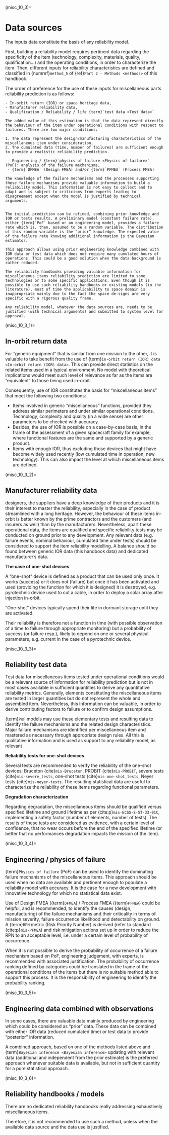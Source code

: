 <!--- Copyright (C) Matrisk GmbH 2022 -->

(misc_10_3)=
# Data sources

The inputs data constitute the basis of any reliability model. 

First, building a reliability model requires pertinent data regarding the specificity of the item (technology, complexity, materials, quality, qualification…) and the operating conditions, in order to characterize the item. Then, different inputs for reliability characteristics are defined and classified in {numref}`method_5` of {ref}`Part 2 - Methods <methods>` of this handbook.

The order of preference for the use of these inputs for miscellaneous parts reliability prediction is as follows:


```{dropdown} **Statistical data**
- In-orbit return (IOR) or space heritage data,
- Manufacturer reliability data,
- Qualification / Reliability / life {term}`test data <Test data>`

The added value of this estimation is that the data represent directly the behaviour of the item under operational conditions with respect to failures. There are two major conditions: 

1. The data represent the design/manufacturing characteristics of the miscellaneous item under consideration, 
2. The cumulated data (time, number of failures) are sufficient enough to provide a realistic reliability prediction.

```

```{dropdown} **Analysis of the failure mechanisms**
 - Engineering / {term}`physics of failure <Physics of failure>` (PoF): analysis of the failure mechanisms,
 - {term}`DFMEA` (Design FMEA) and/or {term}`PFMEA` (Process FMEA)

The knowledge of the failure mechanisms and the processes supporting these failure mechanisms provide valuable information to build a reliability model. This information is not easy to collect and to adapt and is subject to criticisms from experts leading to disagreement except when the model is justified by technical arguments.
```

```{dropdown} **Combined approach – Bayesian updating**

The initial prediction can be refined, combining prior knowledge and IOR or tests results. A preliminary model (constant failure rate), either {term}`PoF` based or an engineering model, provides a failure rate which is, then, assumed to be a random variable. The distribution of this random variable is the “prior” knowledge. The expected value of the failure rate knowing additional information is the Bayesian estimator.

This approach allows using prior engineering knowledge combined with IOR data or test data which does not require many cumulated hours of operations. This could be a good solution when the data background is rather reduced.
```

```{dropdown} **Reliability handbooks methods / Supplier model: existing model**
The reliability handbooks providing valuable information for miscellaneous items reliability prediction are limited to some technologies or to some specific applications. Even though it is possible to use such reliability handbooks or existing models (in the literature), most of time the applicability to space domain is inappropriate mainly due to the fact the space de-signs are very specific with a rigorous quality frame.

Any reliability model, whatever the data sources are, needs to be justified (with technical arguments) and submitted to system level for approval.

```

(misc_10_3_1)=
## In-orbit return data

For “generic equipment” that is similar from one mission to the other, it is valuable to take benefit from the use of {term}`in-orbit return (IOR) data <In-orbit return (IOR) data>`. This can provide direct statistics on the related items used in a typical environment. No model with theoretical implications would meet such level of relevance as far as the items are “equivalent” to those being used in-orbit.

Consequently, use of IOR constitutes the basis for “miscellaneous items” that meet the following two conditions:

*	Items involved in generic “miscellaneous” functions, provided they address similar perimeters and under similar operational conditions. Technology, complexity and quality (in a wide sense) are other parameters to be checked with accuracy.
*	Besides, the use of IOR is possible on a case-by-case basis, in the frame of the assessment of a given spacecraft family for example, where functional features are the same and supported by a generic product.
*	Items with enough IOR, thus excluding those devices that might have become widely used recently (low cumulated time in operation, new technology). This can also impact the level at which miscellaneous items are defined.


(misc_10_3_2)=
## Manufacturer reliability data

designers, the suppliers have a deep knowledge of their products and it is their interest to master the reliability, especially in the case of product streamlined with a long heritage. However, the behaviour of these items in-orbit is better known by the prime contractors and the customers (and insurers as well) than by the manufacturers. Nevertheless, apart these operational data, the items are qualified and specific reliability tests may be conducted on ground prior to any development. 
Any relevant data (e.g. failure events, nominal behaviour, cumulated time under tests) should be considered to support the item reliability modelling. A balance should be found between generic IOR data (this handbook data) and dedicated manufacturer’s data.


**The case of one-shot devices**

A “one-shot” device is defined as a product that can be used only once. It works (success) or it does not (failure) but once it has been activated and used (providing the function for which it is designed) it is destroyed, e.g. pyrotechnic device used to cut a cable, in order to deploy a solar array after injection in-orbit. 

“One-shot” devices typically spend their life in dormant storage until they are activated.

Their reliability is therefore not a function in time (with possible observation of a time to failure through appropriate monitoring) but a probability of success (or failure resp.), likely to depend on one or several physical parameters, e.g. current in the case of a pyrotechnic device.


(misc_10_3_3)=
## Reliability test data

Test data for miscellaneous items tested under operational conditions would be a relevant source of information for reliability prediction but is not in most cases available in sufficient quantities to derive any quantitative reliability metrics. Generally, elements constituting the miscellaneous items are tested in larger quantities but do not represent the whole and assembled item. Nevertheless, this information can be valuable, in order to derive contributing factors to failure or to confirm design assumptions.

{term}`PoF` models may use these elementary tests and resulting data to identify the failure mechanisms and the related design characteristics. Major failure mechanisms are identified per miscellaneous item and mastered as necessary through appropriate design rules. All this is qualitative information and is used as support to any reliability model, as relevant


**Reliability tests for one-shot devices**

Several tests are recommended to verify the reliability of the one-shot devices: Bruceton {cite}`mis-Bruceton`, PROBIT {cite}`mis-PROBIT`, severe tests  {cite}`mis-severe_tests`, one-shot tests {cite}`mis-one-shot_tests`, Neyer tests {cite}`mis-neyer-tests`. The resulting statistical data are useful to characterize the reliability of these items regarding functional parameters.


**Degradation characterization**

Regarding degradation, the miscellaneous items should be qualified versus specified lifetime and ground lifetime as per {cite:p}`mis-ECSS-E-ST-33-01C`, implementing a safety factor (number of elements, number of tests). The results of these tests are considered as evidence, with a certain level of confidence, that no wear occurs before the end of the specified lifetime (or better that no performances degradation impacts the mission of the item).


(misc_10_3_4)=
## Engineering / physics of failure

{term}`Physics of failure` (PoF) can be used to identify the dominating failure mechanisms of the miscellaneous items. This approach should be used when no data are available and pertinent enough to populate a reliability model with accuracy. It is the case for a new development with innovative technology for which no statistical data exist.

Use of Design FMEA ({term}`DFMEA`) / Process FMEA ({term}`PFMEA`) could be helpful, and is recommended, to identify the causes (design, manufacturing) of the failure mechanisms and their criticality in terms of mission severity, failure occurrence likelihood and detectability on ground. A {term}`RPN` metric (Risk Priority Number) is derived (refer to standard {cite:p}`mis-PFMEA`) and risk mitigation actions set up in order to reduce the RPN to an acceptable level, i.e. under a certain level of probability of occurrence.

When it is not possible to derive the probability of occurrence of a failure mechanism based on PoF, engineering judgement, with experts, is recommended with associated justification. The probability of occurrence ranking defined by categories could be translated in the frame of the operational conditions of the items but there is no suitable method able to support this process. It is the responsibility of engineering to identify the probability ranking.


(misc_10_3_5)=
## Engineering data combined with observations

In some cases, there are valuable data mainly produced by engineering which could be considered as “prior” data. These data can be combined with either IOR data (reduced cumulated time) or test data to provide “posterior” information.

A combined approach, based on one of the methods listed above and {term}`Bayesian inference <Bayesian inference>` updating with relevant data (additional and independent from the prior estimate) is the preferred approach whenever suitable data is available, but not in sufficient quantity for a pure statistical approach.

(misc_10_3_6)=
## Reliability handbooks / models

There are no dedicated reliability handbooks really addressing exhaustively miscellaneous items. 

Therefore, it is not recommended to use such a method, unless when the available data source and the data use is justified.

